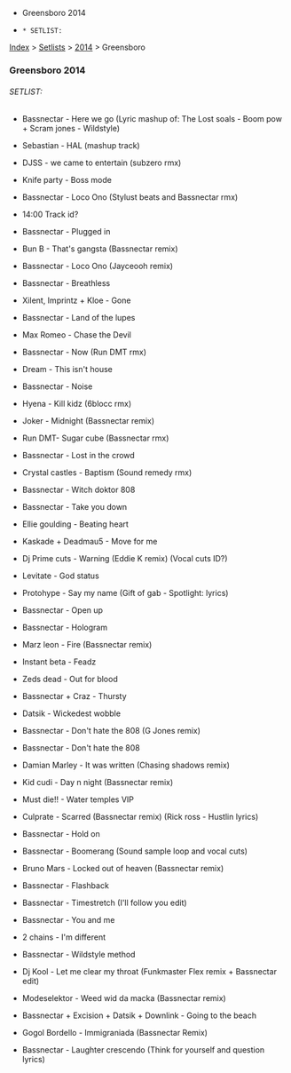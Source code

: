   * Greensboro 2014
  *     * SETLIST:

[Index](https://www.reddit.com/r/bassnectar/wiki/index) >
[Setlists](https://www.reddit.com/r/bassnectar/wiki/interactive/setlists) >
[2014](https://www.reddit.com/r/bassnectar/wiki/interactive/setlists/2014) >
Greensboro

### Greensboro 2014

###### SETLIST:

  * Bassnectar - Here we go (Lyric mashup of: The Lost soals - Boom pow + Scram jones - Wildstyle)

  * Sebastian - HAL (mashup track)

  * DJSS - we came to entertain (subzero rmx)

  * Knife party - Boss mode

  * Bassnectar - Loco Ono (Stylust beats and Bassnectar rmx)

  * 14:00 Track id?

  * Bassnectar - Plugged in

  * Bun B - That's gangsta (Bassnectar remix)

  * Bassnectar - Loco Ono (Jayceooh remix)

  * Bassnectar - Breathless

  * Xilent, Imprintz + Kloe - Gone

  * Bassnectar - Land of the lupes

  * Max Romeo - Chase the Devil

  * Bassnectar - Now (Run DMT rmx)

  * Dream - This isn't house

  * Bassnectar - Noise

  * Hyena - Kill kidz (6blocc rmx)

  * Joker - Midnight (Bassnectar remix)

  * Run DMT- Sugar cube (Bassnectar rmx)

  * Bassnectar - Lost in the crowd

  * Crystal castles - Baptism (Sound remedy rmx)

  * Bassnectar - Witch doktor 808

  * Bassnectar - Take you down 

  * Ellie goulding - Beating heart 

  * Kaskade + Deadmau5 - Move for me 

  * Dj Prime cuts - Warning (Eddie K remix) (Vocal cuts ID?)

  * Levitate - God status 

  * Protohype - Say my name (Gift of gab - Spotlight: lyrics)

  * Bassnectar - Open up

  * Bassnectar - Hologram 

  * Marz leon - Fire (Bassnectar remix)

  * Instant beta - Feadz 

  * Zeds dead - Out for blood 

  * Bassnectar + Craz - Thursty 

  * Datsik - Wickedest wobble 

  * Bassnectar - Don't hate the 808 (G Jones remix)

  * Bassnectar - Don't hate the 808

  * Damian Marley - It was written (Chasing shadows remix)

  * Kid cudi - Day n night (Bassnectar remix)

  * Must die!! - Water temples VIP 

  * Culprate - Scarred (Bassnectar remix) (Rick ross - Hustlin lyrics)

  * Bassnectar - Hold on

  * Bassnectar - Boomerang (Sound sample loop and vocal cuts)

  * Bruno Mars - Locked out of heaven (Bassnectar remix)

  * Bassnectar - Flashback 

  * Bassnectar - Timestretch (I'll follow you edit)

  * Bassnectar - You and me 

  * 2 chains - I'm different 

  * Bassnectar - Wildstyle method 

  * Dj Kool - Let me clear my throat (Funkmaster Flex remix + Bassnectar edit)

  * Modeselektor - Weed wid da macka (Bassnectar remix)

  * Bassnectar + Excision + Datsik + Downlink - Going to the beach 

  * Gogol Bordello - Immigraniada (Bassnectar Remix)

  * Bassnectar - Laughter crescendo (Think for yourself and question lyrics)


